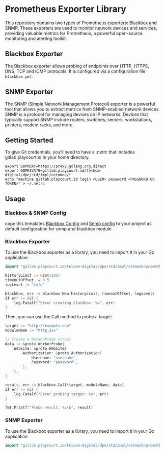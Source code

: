 # Prometheus Exporter Library

This repository contains two types of Prometheus exporters: Blackbox and SNMP. These exporters are used to monitor network devices and services, providing valuable metrics for Prometheus, a powerful open-source monitoring and alerting toolkit.

## Blackbox Exporter

The Blackbox exporter allows probing of endpoints over HTTP, HTTPS, DNS, TCP and ICMP protocols. It is configured via a configuration file `blackbox.yml`.

## SNMP Exporter
The SNMP (Simple Network Management Protocol) exporter is a powerful tool that allows you to extract metrics from SNMP-enabled network devices. SNMP is a protocol for managing devices on IP networks. Devices that typically support SNMP include routers, switches, servers, workstations, printers, modem racks, and more.


## Getting Started
To give Git credentials, you’ll need to have a .netrc that includes gitlab.playcourt.id in your home directory.
```shell
export GOPROXY=https://proxy.golang.org,direct
export GOPRIVATE=gitlab.playcourt.id/telkom-digital/dpe/std/impl/netmonk/*
echo "machine gitlab.playcourt.id login <USER> password <PASSWORD OR TOKEN>" > ~/.netrc
```


## Usage

### Blackbox & SNMP Config
copy this templates [Blackbox Config](./blackbox/blackbox.yml) and [Snmp config](./snmp/snmp.yml) to your project as default configuration for snmp and blackbox module

### Blackbox Exporter
To use the Blackbox exporter as a library, you need to import it in your Go application:

```go
import "gitlab.playcourt.id/telkom-digital/dpe/std/impl/netmonk/prometheus-exporter/blackbox"

historyLimit := uint(100)
timeoutOffset := 0.5
logLevel := "info"

blackbox, err := blackbox.New(historyLimit, timeoutOffset, logLevel)
if err != nil {
    log.Fatalf("Error creating blackbox: %v", err)
}
```

Then, you can use the Call method to probe a target:

```go
target := "http://example.com"
moduleName := "http_2xx"

// Create a WorkerProbe struct
data := &proto.WorkerProbe{
    Website: &proto.Website{
        Authorization: &proto.Authorization{
            Username: "username",
            Password: "password",
        },
    },
}

result, err := blackbox.Call(target, moduleName, data)
if err != nil {
    log.Fatalf("Error probing target: %v", err)
}

fmt.Printf("Probe result: %v\n", result)
```

### SNMP Exporter
To use the Blackbox exporter as a library, you need to import it in your Go application:

<!-- TODO SNMP Exporter example -->

```go
import "gitlab.playcourt.id/telkom-digital/dpe/std/impl/netmonk/prometheus-exporter/snmp"